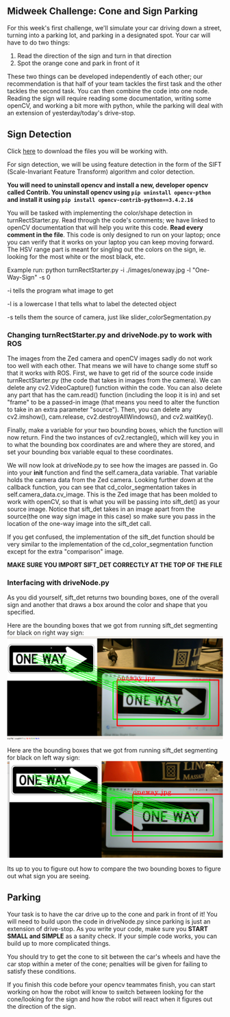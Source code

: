 ## Midweek Challenge: Cone and Sign Parking

For this week's first challenge, we'll simulate your car driving down a street, turning into a parking lot, and parking in a designated spot. Your car will have to do two things:

1. Read the direction of the sign and turn in that direction
2. Spot the orange cone and park in front of it

These two things can be developed independently of each other; our recommendation is that half of your team tackles the first task and the other tackles the second task. You can then combine the code into one node. Reading the sign will require reading some documentation, writing some openCV, and working a bit more with python, while the parking will deal with an extension of yesterday/today's drive-stop.

## Sign Detection

Click [here](https://drive.google.com/drive/folders/1YBR9ObfsrUQAk-rIaIfp61OJEzRy498R?usp=sharing) to download the files you will be working with.

For sign detection, we will be using feature detection in the form of the SIFT (Scale-Invariant Feature Transform) algorithm and color detection. 

**You will need to uninstall opencv and install a new, developer opencv called Contrib. You uninstall opencv using ```pip uninstall opencv-pthon``` and install it using ```pip install opencv-contrib-python==3.4.2.16```**

You will be tasked with implementing the color/shape detection in turnRectStarter.py. Read through the code's comments; we have linked to openCV documentation that will help you write this code.  **Read every comment in the file**. This code is only designed to run on your laptop; once you can verify that it works on your laptop you can keep moving forward. The HSV range part is meant for singling out the colors on the sign, ie. looking for the most white or the most black, etc.

Example run:
python turnRectStarter.py -i ./images/oneway.jpg -l "One-Way-Sign" -s 0

-i tells the program what image to get

-l is a lowercase l that tells what to label the detected object

-s tells them the source of camera, just like slider_colorSegmentation.py

### Changing turnRectStarter.py and driveNode.py to work with ROS
The images from the Zed camera and openCV images sadly do not work too well with each other. That means we will have to change some stuff so that it works with ROS. First, we have to get rid of the source code inside turnRectStarter.py (the code that takes in images from the camera). We can delete any cv2.VideoCapture() function within the code. You can also delete any part that has the cam.read() function (including the loop it is in) and set "frame" to be a passed-in image (that means you need to alter the function to take in an extra parameter "source"). Then, you can delete any cv2.imshow(), cam.release, cv2.destroyAllWindows(), and cv2.waitKey(). 

Finally, make a variable for your two bounding boxes, which the function will now return. Find the two instances of cv2.rectangle(), which will key you in to what the bounding box coordinates are and where they are stored, and set your bounding box variable equal to these coordinates.

We will now look at driveNode.py to see how the images are passed in. Go into your __init__ function and find the self.camera_data variable. That variable holds the camera data from the Zed camera. Looking further down at the callback function, you can see that cd_color_segmentation takes in self.camera_data.cv_image. This is the Zed image that has been molded to work with openCV, so that is what you will be passing into sift_det() as your source image. Notice that sift_det takes in an image apart from the source(the one way sign image in this case) so make sure you pass in the location of the one-way image into the sift_det call.

If you get confused, the implementation of the sift_det function should be very similar to the implementation of the cd_color_segmentation function except for the extra "comparison" image. 

**MAKE SURE YOU IMPORT SIFT_DET CORRECTLY AT THE TOP OF THE FILE**
### Interfacing with driveNode.py
As you did yourself, sift_det returns two bounding boxes, one of the overall sign and another that draws a box around the color and shape that you specified.

Here are the bounding boxes that we got from running sift_det segmenting for black on right way sign:
![Right-way](rway.png)

Here are the bounding boxes that we got from running sift_det segmenting for black on left way sign:
![Left-way](lway.png)

Its up to you to figure out how to compare the two bounding boxes to figure out what sign you are seeing.

## Parking
Your task is to have the car drive up to the cone and park in front of it! You will need to build upon the code in driveNode.py since parking is just an extension of drive-stop. As you write your code, make sure you **START SMALL and SIMPLE** as a sanity check. If your simple code works, you can build up to more complicated things.

You should try to get the cone to sit between the car's wheels and have the car stop within a meter of the cone; penalties will be given for failing to satisfy these conditions.

If you finish this code before your opencv teammates finish, you can start working on how the robot will know to switch between looking for the cone/looking for the sign and how the robot will react when it figures out the direction of the sign.
